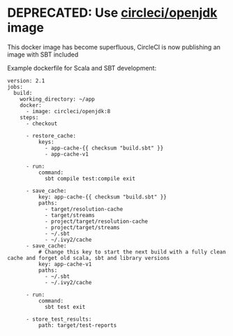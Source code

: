 # DEPRECATED: Use [circleci/openjdk](https://circleci.com/docs/2.0/circleci-images/#openjdk) image

This docker image has become superfluous, CircleCI is now publishing an image with SBT included

Example dockerfile for Scala and SBT development:

```
version: 2.1
jobs:
  build:
    working_directory: ~/app
    docker:
      - image: circleci/openjdk:8
    steps:
      - checkout

      - restore_cache:
          keys:
            - app-cache-{{ checksum "build.sbt" }}
            - app-cache-v1

      - run:
          command:
            sbt compile test:compile exit

      - save_cache:
          key: app-cache-{{ checksum "build.sbt" }}
          paths:
            - target/resolution-cache
            - target/streams
            - project/target/resolution-cache
            - project/target/streams
            - ~/.sbt
            - ~/.ivy2/cache
      - save_cache:
          # Change this key to start the next build with a fully clean cache and forget old scala, sbt and library versions
          key: app-cache-v1
          paths:
            - ~/.sbt
            - ~/.ivy2/cache

      - run:
          command:
            sbt test exit

      - store_test_results:
          path: target/test-reports
```
